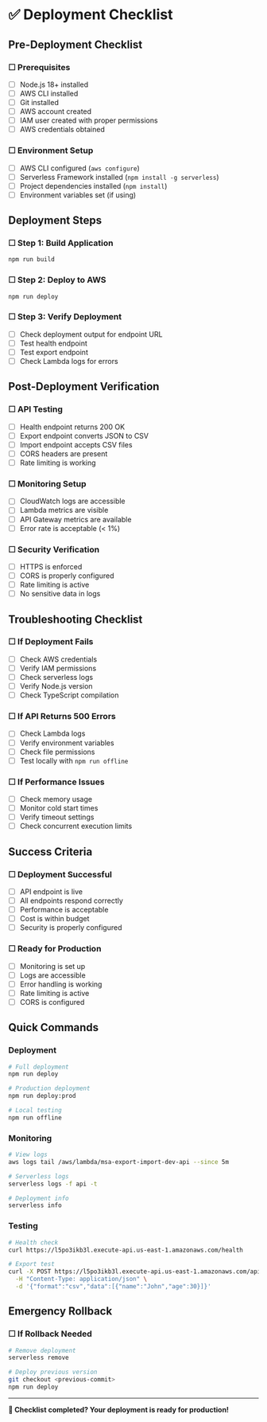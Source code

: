 # ✅ Deployment Checklist

## Pre-Deployment Checklist

### ☐ Prerequisites
- [ ] Node.js 18+ installed
- [ ] AWS CLI installed
- [ ] Git installed
- [ ] AWS account created
- [ ] IAM user created with proper permissions
- [ ] AWS credentials obtained

### ☐ Environment Setup
- [ ] AWS CLI configured (`aws configure`)
- [ ] Serverless Framework installed (`npm install -g serverless`)
- [ ] Project dependencies installed (`npm install`)
- [ ] Environment variables set (if using)

## Deployment Steps

### ☐ Step 1: Build Application
```bash
npm run build
```

### ☐ Step 2: Deploy to AWS
```bash
npm run deploy
```

### ☐ Step 3: Verify Deployment
- [ ] Check deployment output for endpoint URL
- [ ] Test health endpoint
- [ ] Test export endpoint
- [ ] Check Lambda logs for errors

## Post-Deployment Verification

### ☐ API Testing
- [ ] Health endpoint returns 200 OK
- [ ] Export endpoint converts JSON to CSV
- [ ] Import endpoint accepts CSV files
- [ ] CORS headers are present
- [ ] Rate limiting is working

### ☐ Monitoring Setup
- [ ] CloudWatch logs are accessible
- [ ] Lambda metrics are visible
- [ ] API Gateway metrics are available
- [ ] Error rate is acceptable (< 1%)

### ☐ Security Verification
- [ ] HTTPS is enforced
- [ ] CORS is properly configured
- [ ] Rate limiting is active
- [ ] No sensitive data in logs

## Troubleshooting Checklist

### ☐ If Deployment Fails
- [ ] Check AWS credentials
- [ ] Verify IAM permissions
- [ ] Check serverless logs
- [ ] Verify Node.js version
- [ ] Check TypeScript compilation

### ☐ If API Returns 500 Errors
- [ ] Check Lambda logs
- [ ] Verify environment variables
- [ ] Check file permissions
- [ ] Test locally with `npm run offline`

### ☐ If Performance Issues
- [ ] Check memory usage
- [ ] Monitor cold start times
- [ ] Verify timeout settings
- [ ] Check concurrent execution limits

## Success Criteria

### ☐ Deployment Successful
- [ ] API endpoint is live
- [ ] All endpoints respond correctly
- [ ] Performance is acceptable
- [ ] Cost is within budget
- [ ] Security is properly configured

### ☐ Ready for Production
- [ ] Monitoring is set up
- [ ] Logs are accessible
- [ ] Error handling is working
- [ ] Rate limiting is active
- [ ] CORS is configured

## Quick Commands

### Deployment
```bash
# Full deployment
npm run deploy

# Production deployment
npm run deploy:prod

# Local testing
npm run offline
```

### Monitoring
```bash
# View logs
aws logs tail /aws/lambda/msa-export-import-dev-api --since 5m

# Serverless logs
serverless logs -f api -t

# Deployment info
serverless info
```

### Testing
```bash
# Health check
curl https://l5po3ikb3l.execute-api.us-east-1.amazonaws.com/health

# Export test
curl -X POST https://l5po3ikb3l.execute-api.us-east-1.amazonaws.com/api/v1/export \
  -H "Content-Type: application/json" \
  -d '{"format":"csv","data":[{"name":"John","age":30}]}'
```

## Emergency Rollback

### ☐ If Rollback Needed
```bash
# Remove deployment
serverless remove

# Deploy previous version
git checkout <previous-commit>
npm run deploy
```

---

**🎯 Checklist completed? Your deployment is ready for production!** 